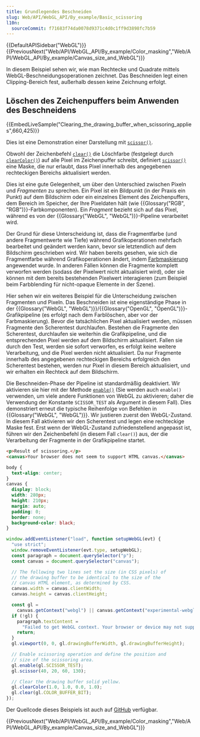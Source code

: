 ```yaml
---
title: Grundlegendes Beschneiden
slug: Web/API/WebGL_API/By_example/Basic_scissoring
l10n:
  sourceCommit: f71683f74da0078d9371c4d0c1ff9d3898fc7b59
---
```


{{DefaultAPISidebar("WebGL")}}{{PreviousNext("Web/API/WebGL_API/By_example/Color_masking","Web/API/WebGL_API/By_example/Canvas_size_and_WebGL")}}

In diesem Beispiel sehen wir, wie man Rechtecke und Quadrate mittels WebGL-Beschneidungsoperationen zeichnet. Das Beschneiden legt einen Clipping-Bereich fest, außerhalb dessen keine Zeichnung erfolgt.

## Löschen des Zeichenpuffers beim Anwenden des Beschneidens

{{EmbedLiveSample("Clearing_the_drawing_buffer_when_scissoring_applies",660,425)}}

Dies ist eine Demonstration einer Darstellung mit [`scissor()`](/de/docs/Web/API/WebGLRenderingContext/scissor).

Obwohl der Zeichenbefehl [`clear()`](/de/docs/Web/API/WebGLRenderingContext/clear) die Löschfarbe (festgelegt durch [`clearColor()`](/de/docs/Web/API/WebGLRenderingContext/clearColor)) auf alle Pixel im Zeichenpuffer schreibt, definiert [`scissor()`](/de/docs/Web/API/WebGLRenderingContext/scissor) eine Maske, die nur erlaubt, dass Pixel innerhalb des angegebenen rechteckigen Bereichs aktualisiert werden.

Dies ist eine gute Gelegenheit, um über den Unterschied zwischen Pixeln und _Fragmenten_ zu sprechen. Ein Pixel ist ein Bildpunkt (in der Praxis ein Punkt) auf dem Bildschirm oder ein einzelnes Element des Zeichenpuffers, dem Bereich im Speicher, der Ihre Pixeldaten hält (wie {{Glossary("RGB", "RGB")}}-Farbkomponenten). Ein _Fragment_ bezieht sich auf das Pixel, während es von der {{Glossary("WebGL", "WebGL")}}-Pipeline verarbeitet wird.

Der Grund für diese Unterscheidung ist, dass die Fragmentfarbe (und andere Fragmentwerte wie Tiefe) während Grafikoperationen mehrfach bearbeitet und geändert werden kann, bevor sie letztendlich auf dem Bildschirm geschrieben wird. Wir haben bereits gesehen, wie sich die Fragmentfarbe während Grafikoperationen ändert, indem [Farbmaskierung](/de/docs/Web/API/WebGLRenderingContext/colorMask) angewendet wurde. In anderen Fällen können die Fragmente komplett verworfen werden (sodass der Pixelwert nicht aktualisiert wird), oder sie können mit dem bereits bestehenden Pixelwert interagieren (zum Beispiel beim Farbblending für nicht-opaque Elemente in der Szene).

Hier sehen wir ein weiteres Beispiel für die Unterscheidung zwischen Fragmenten und Pixeln. Das Beschneiden ist eine eigenständige Phase in der {{Glossary("WebGL", "WebGL")}}/{{Glossary("OpenGL", "OpenGL")}}-Grafikpipeline (es erfolgt nach dem Farblöschen, aber vor der Farbmaskierung). Bevor die tatsächlichen Pixel aktualisiert werden, müssen Fragmente den Scherentest durchlaufen. Bestehen die Fragmente den Scherentest, durchlaufen sie weiterhin die Grafikpipeline, und die entsprechenden Pixel werden auf dem Bildschirm aktualisiert. Fallen sie durch den Test, werden sie sofort verworfen, es erfolgt keine weitere Verarbeitung, und die Pixel werden nicht aktualisiert. Da nur Fragmente innerhalb des angegebenen rechteckigen Bereichs erfolgreich den Scherentest bestehen, werden nur Pixel in diesem Bereich aktualisiert, und wir erhalten ein Rechteck auf dem Bildschirm.

Die Beschneiden-Phase der Pipeline ist standardmäßig deaktiviert. Wir aktivieren sie hier mit der Methode [`enable()`](/de/docs/Web/API/WebGLRenderingContext/enable) (Sie werden auch `enable()` verwenden, um viele andere Funktionen von WebGL zu aktivieren; daher die Verwendung der Konstante `SCISSOR_TEST` als Argument in diesem Fall). Dies demonstriert erneut die typische Reihenfolge von Befehlen in {{Glossary("WebGL", "WebGL")}}. Wir justieren zuerst den WebGL-Zustand. In diesem Fall aktivieren wir den Scherentest und legen eine rechteckige Maske fest. Erst wenn der WebGL-Zustand zufriedenstellend angepasst ist, führen wir den Zeichenbefehl (in diesem Fall `clear()`) aus, der die Verarbeitung der Fragmente in der Grafikpipeline startet.

```html
<p>Result of scissoring.</p>
<canvas>Your browser does not seem to support HTML canvas.</canvas>
```

```css
body {
  text-align: center;
}
canvas {
  display: block;
  width: 280px;
  height: 210px;
  margin: auto;
  padding: 0;
  border: none;
  background-color: black;
}
```

```js
window.addEventListener("load", function setupWebGL(evt) {
  "use strict";
  window.removeEventListener(evt.type, setupWebGL);
  const paragraph = document.querySelector("p");
  const canvas = document.querySelector("canvas");

  // The following two lines set the size (in CSS pixels) of
  // the drawing buffer to be identical to the size of the
  // canvas HTML element, as determined by CSS.
  canvas.width = canvas.clientWidth;
  canvas.height = canvas.clientHeight;

  const gl =
    canvas.getContext("webgl") || canvas.getContext("experimental-webgl");
  if (!gl) {
    paragraph.textContent =
      "Failed to get WebGL context. Your browser or device may not support WebGL.";
    return;
  }
  gl.viewport(0, 0, gl.drawingBufferWidth, gl.drawingBufferHeight);

  // Enable scissoring operation and define the position and
  // size of the scissoring area.
  gl.enable(gl.SCISSOR_TEST);
  gl.scissor(40, 20, 60, 130);

  // Clear the drawing buffer solid yellow.
  gl.clearColor(1.0, 1.0, 0.0, 1.0);
  gl.clear(gl.COLOR_BUFFER_BIT);
});
```

Der Quellcode dieses Beispiels ist auch auf [GitHub](https://github.com/idofilin/webgl-by-example/tree/master/basic-scissoring) verfügbar.

{{PreviousNext("Web/API/WebGL_API/By_example/Color_masking","Web/API/WebGL_API/By_example/Canvas_size_and_WebGL")}}
